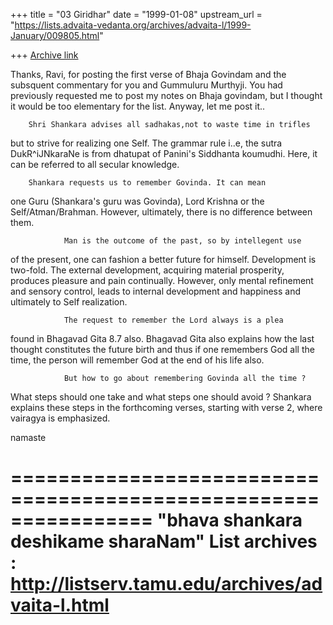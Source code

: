+++
title = "03 Giridhar"
date = "1999-01-08"
upstream_url = "https://lists.advaita-vedanta.org/archives/advaita-l/1999-January/009805.html"

+++
[Archive link](https://lists.advaita-vedanta.org/archives/advaita-l/1999-January/009805.html)

Thanks, Ravi, for posting the first verse of Bhaja Govindam and
the subsquent commentary for you and Gummuluru Murthyji.
You had previously requested me to post my notes on Bhaja
govindam, but I thought it would be too elementary for the list.
Anyway, let me post it..

        Shri Shankara advises all sadhakas,not to waste time in trifles
but to strive for realizing one Self. The grammar rule i..e,
the sutra DukR^iJNkaraNe is from dhatupat of Panini's
Siddhanta koumudhi. Here, it can be referred to all secular
knowledge.

        Shankara requests us to remember Govinda. It can mean
one Guru (Shankara's guru was Govinda), Lord Krishna
or the Self/Atman/Brahman. However, ultimately, there
is no difference between them.

                Man is the outcome of the past, so by intellegent use
of the present, one can fashion a better future for himself.
Development is two-fold. The external development, acquiring
material prosperity, produces pleasure and pain continually.
However, only mental refinement and sensory control, leads to
internal development and happiness and ultimately to Self realization.

                The request to remember the Lord always is a plea
found in Bhagavad Gita 8.7 also.  Bhagavad Gita also explains
how the last thought constitutes the future birth and thus if
one remembers God all the time, the person will remember
God at the end of his life also.

                But how to go about remembering Govinda all the time ?
What steps should one take and what steps one should avoid ?
Shankara explains these steps in the forthcoming verses, starting
with verse 2, where vairagya is emphasized.

namaste

================================================================
"bhava shankara deshikame sharaNam"
List archives : http://listserv.tamu.edu/archives/advaita-l.html
================================================================

